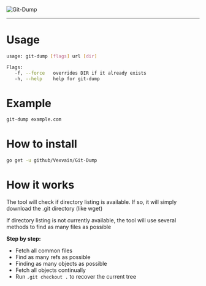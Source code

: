 ![Git-Dump](https://i.ibb.co/SPDs1XS/image.png)

-----------------------------------------------------------

# Usage
```bash
usage: git-dump [flags] url [dir]

Flags:
   -f, --force   overrides DIR if it already exists
   -h, --help    help for git-dump
```

# Example
```bash
git-dump example.com
```

# How to install
```bash
go get -u github/Vexvain/Git-Dump
```

# How it works
The tool will check if directory listing is available. If so, it will simply download the .git directory (like wget)

If directory listing is not currently available, the tool will use several methods to find as many files as possible

**Step by step:**
* Fetch all common files
* Find as many refs as possible
* Finding as many objects as possible
* Fetch all objects continually
* Run `.git checkout .` to recover the current tree
